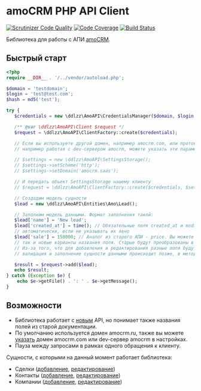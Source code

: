 # amoCRM PHP API Client
[![Scrutinizer Code Quality](https://scrutinizer-ci.com/g/ddlzz/amocrm-api-client/badges/quality-score.png?b=develop)](https://scrutinizer-ci.com/g/ddlzz/amocrm-api-client/?branch=develop) [![Code Coverage](https://scrutinizer-ci.com/g/ddlzz/amocrm-api-client/badges/coverage.png?b=develop)](https://scrutinizer-ci.com/g/ddlzz/amocrm-api-client/?branch=develop) [![Build Status](https://travis-ci.org/ddlzz/amocrm-api-client.svg?branch=develop)](https://travis-ci.org/ddlzz/amocrm-api-client)

Библиотека для работы с АПИ [amoCRM](https://amocrm.ru/).
 
## Быстрый старт
 ```php
 <?php
 require __DIR__ . '/../vendor/autoload.php';
 
 $domain = 'testdomain';
 $login = 'test@test.com';
 $hash = md5('test');
 
 try {
    $credentials = new \ddlzz\AmoAPI\CredentialsManager($domain, $login, $hash);

    /** @var \ddlzz\AmoAPI\Client $request */
    $request = \ddlzz\AmoAPI\ClientFactory::create($credentials);

    // Если вы используете другой домен, например amocrm.com, или протокол http,
    // например работая с dev-сервером amocrm, можете указать эти параметры в настройках:

    // $settings = new \ddlzz\AmoAPI\SettingsStorage();
    // $settings->setScheme('http');
    // $settings->setDomain('amocrm.saas');

    // И передать объект SettingsStorage нашему клиенту
    // $request = \ddlzz\AmoAPI\ClientFactory::create($credentials, $settings);

    // Создадим модель сущности
    $lead = new \ddlzz\AmoAPI\Entities\Amo\Lead();

    // Заполним модель данными. Формат заполнения такой:
    $lead['name'] = 'New lead';
    $lead['created_at'] = time(); // Обязательные поля created_at и modified_at будут заполнены
    // автоматически, если не указывать их явно
    $lead['sale'] = 150000; // Аналог из старого АПИ - price. Вы можете использовать как старые,
    // так и новые варианты названия поля. Старые будут преобразованы в новые далее при валидации.
    // Из-за того, что для добавления и редактирования разные поля будут являться обязательными,
    // валидация и заполнение сущности данными происходит позже, в методе клиента add либо update.

    $result = $request->add($lead);
    echo $result;
 } catch (Exception $e) {
     echo $e->getFile() . ': ' . $e->getMessage();
 }
 ```
## Возможности
* Библиотека работает с [новым](https://www.amocrm.ru/developers/content/406/abilities/) API, но понимает также названия полей из старой документации.
* По умолчанию используется домен amocrm.ru, также вы можете [указать](docs/settings.md) домен amocrm.com или dev-сервер amocrm в настройках.
* Пауза между запросами в рамках одного обращения к клиенту.

Сущности, с которыми на данный момент работает библиотека:
* Сделки ([добавление](docs/add_lead.md), [редактирование](docs/update_lead.md))
* Контакты ([добавление](docs/add_contact.md), [редактирование](docs/update_contact.md))
* Компании ([добавление](docs/add_company.md), [редактирование](docs/update_company.md))
